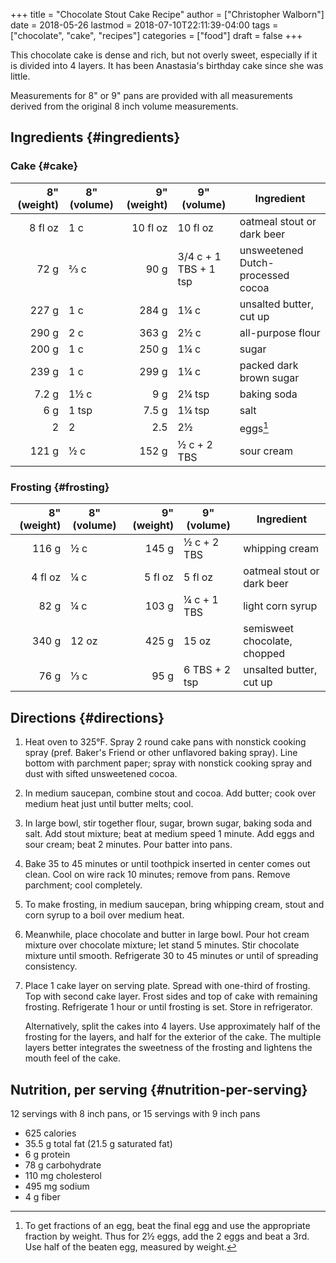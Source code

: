 +++
title = "Chocolate Stout Cake Recipe"
author = ["Christopher Walborn"]
date = 2018-05-26
lastmod = 2018-07-10T22:11:39-04:00
tags = ["chocolate", "cake", "recipes"]
categories = ["food"]
draft = false
+++

This chocolate cake is dense and rich, but not overly sweet, especially if it is
divided into 4 layers. It has been Anastasia's birthday cake since she was
little. <!--more-->

Measurements for 8" or 9" pans are provided with all measurements derived from
the original 8 inch volume measurements.


## Ingredients {#ingredients}


### Cake {#cake}

| 8" (weight) | 8" (volume) | 9" (weight) | 9" (volume)           | Ingredient                        |
|------------:|-------------|------------:|-----------------------|-----------------------------------|
| 8 fl oz     | 1  c        | 10 fl oz    | 10 fl oz              | oatmeal stout or dark beer        |
| 72 g        | ⅔  c        | 90 g        | 3/4 c + 1 TBS + 1 tsp | unsweetened Dutch-processed cocoa |
| 227 g       | 1  c        | 284 g       | 1¼ c                  | unsalted butter, cut up           |
| 290 g       | 2  c        | 363 g       | 2½ c                  | all-purpose flour                 |
| 200 g       | 1  c        | 250 g       | 1¼ c                  | sugar                             |
| 239 g       | 1  c        | 299 g       | 1¼ c                  | packed dark brown sugar           |
| 7.2 g       | 1½ c        | 9 g         | 2¼ tsp                | baking soda                       |
| 6 g         | 1  tsp      | 7.5 g       | 1¼ tsp                | salt                              |
| 2           | 2           | 2.5         | 2½                    | eggs[^fn:1]                       |
| 121 g       | ½  c        | 152 g       | ½ c + 2 TBS           | sour cream                        |


### Frosting {#frosting}

| 8" (weight) | 8" (volume) | 9" (weight) | 9" (volume)   | Ingredient                   |
|------------:|-------------|------------:|---------------|------------------------------|
| 116 g       | ½ c         | 145 g       | ½ c + 2 TBS   | whipping cream               |
| 4 fl oz     | ¼ c         | 5 fl oz     | 5 fl oz       | oatmeal stout or dark beer   |
| 82 g        | ¼ c         | 103 g       | ¼ c + 1 TBS   | light corn syrup             |
| 340 g       | 12 oz       | 425 g       | 15 oz         | semisweet chocolate, chopped |
| 76 g        | ⅓ c         | 95 g        | 6 TBS + 2 tsp | unsalted butter, cut up      |


## Directions {#directions}

1.  Heat oven to 325°F. Spray 2 round cake pans with nonstick cooking spray
    (pref. Baker's Friend or other unflavored baking spray). Line bottom with
    parchment paper; spray with nonstick cooking spray and dust with sifted
    unsweetened cocoa.
2.  In medium saucepan, combine stout and cocoa. Add butter; cook over medium
    heat just until butter melts; cool.
3.  In large bowl, stir together flour, sugar, brown sugar, baking soda and salt.
    Add stout mixture; beat at medium speed 1 minute. Add eggs and sour cream;
    beat 2 minutes. Pour batter into pans.
4.  Bake 35 to 45 minutes or until toothpick inserted in center comes out clean.
    Cool on wire rack 10 minutes; remove from pans. Remove parchment; cool
    completely.
5.  To make frosting, in medium saucepan, bring whipping cream, stout and corn
    syrup to a boil over medium heat.
6.  Meanwhile, place chocolate and butter in large bowl. Pour hot cream mixture
    over chocolate mixture; let stand 5 minutes. Stir chocolate mixture until
    smooth. Refrigerate 30 to 45 minutes or until of spreading consistency.
7.  Place 1 cake layer on serving plate. Spread with one-third of frosting. Top
    with second cake layer. Frost sides and top of cake with remaining frosting.
    Refrigerate 1 hour or until frosting is set. Store in refrigerator.

    Alternatively, split the cakes into 4 layers. Use approximately half of the
    frosting for the layers, and half for the exterior of the cake. The multiple
    layers better integrates the sweetness of the frosting and lightens the mouth
    feel of the cake.


## Nutrition, per serving {#nutrition-per-serving}

12 servings with 8 inch pans, or 15 servings with 9 inch pans

-   625 calories
-   35.5 g total fat (21.5 g saturated fat)
-   6 g protein
-   78 g carbohydrate
-   110 mg cholesterol
-   495 mg sodium
-   4 g fiber

[^fn:1]: To get fractions of an egg, beat the final egg and use the appropriate fraction by weight. Thus for 2½ eggs, add the 2 eggs and beat a 3rd. Use half of the beaten egg, measured by weight.
